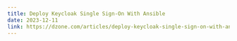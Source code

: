 ```yaml
---
title: Deploy Keycloak Single Sign-On With Ansible
date: 2023-12-11
link: https://dzone.com/articles/deploy-keycloak-single-sign-on-with-ansible
---
```

